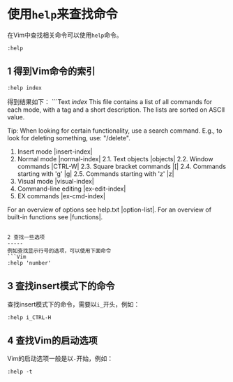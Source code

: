 使用`help`来查找命令
=====
在Vim中查找相关命令可以使用`help`命令。

```Vim
:help
```

1 得到Vim命令的索引
-----
```Vim
:help index
```
得到结果如下： ```Text
                                                                *index*
This file contains a list of all commands for each mode, with a tag and a
short description.  The lists are sorted on ASCII value.

Tip: When looking for certain functionality, use a search command.  E.g.,
to look for deleting something, use: "/delete".

1. Insert mode                          |insert-index|
2. Normal mode                          |normal-index|
   2.1. Text objects                    |objects|
   2.2. Window commands                 |CTRL-W|
   2.3. Square bracket commands         |[|
   2.4. Commands starting with 'g'      |g|
   2.5. Commands starting with 'z'      |z|
3. Visual mode                          |visual-index|
4. Command-line editing                 |ex-edit-index|
5. EX commands                          |ex-cmd-index|

For an overview of options see help.txt |option-list|.
For an overview of built-in functions see |functions|.
```

2 查找一些选项
-----
例如查找显示行号的选项，可以使用下面命令
```Vim
:help 'number'
```

3 查找insert模式下的命令
-----
查找insert模式下的命令，需要以`i_`开头，例如：
```Vim
:help i_CTRL-H
```

4 查找Vim的启动选项
-----
Vim的启动选项一般是以`-`开始，例如：
```Vim
:help -t
```

